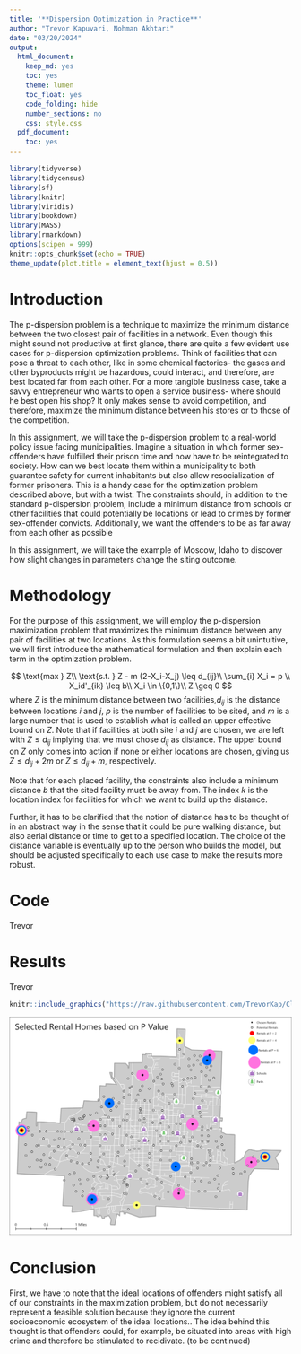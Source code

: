 ```yaml
---
title: '**Dispersion Optimization in Practice**'
author: "Trevor Kapuvari, Nohman Akhtari"
date: "03/20/2024"
output:
  html_document:
    keep_md: yes
    toc: yes
    theme: lumen
    toc_float: yes
    code_folding: hide
    number_sections: no
    css: style.css
  pdf_document:
    toc: yes
---
```


```r
library(tidyverse)
library(tidycensus)
library(sf)
library(knitr)
library(viridis)
library(bookdown)
library(MASS)
library(rmarkdown)
options(scipen = 999)
knitr::opts_chunk$set(echo = TRUE)
theme_update(plot.title = element_text(hjust = 0.5))
```

# Introduction
The p-dispersion problem is a technique to maximize the minimum distance between the two closest pair of facilities in a network. Even though this might sound not productive at first glance, there are quite a few evident use cases for p-dispersion optimization problems. Think of facilities that can pose a threat to each other, like in some chemical factories- the gases and other byproducts might be hazardous, could interact, and therefore, are best located far from each other. For a more tangible business case, take a savvy entrepreneur who wants to open a service business- where should he best open his shop? It only makes sense to avoid competition, and therefore, maximize the minimum distance between his stores or to those of the competition.

In this assignment, we will take the p-dispersion problem to a real-world policy issue facing municipalities. Imagine a situation in which former sex-offenders have fulfilled their prison time and now have to be reintegrated to society. How can we best locate them within a municipality to both guarantee safety for current inhabitants but also allow resocialization of former prisoners. This is a handy case for the optimization problem described above, but with a twist: The constraints should, in addition to the standard p-dispersion problem, include a minimum distance from schools or other facilities that could potentially be locations or lead to crimes by former sex-offender convicts. Additionally, we want the offenders to be as far away from each other as possible

In this assignment, we will take the example of Moscow, Idaho to discover how slight changes in parameters change the siting outcome. 


# Methodology
For the purpose of this assignment, we will employ the p-dispersion maximization problem that maximizes the minimum distance between any pair of facilities at two locations. As this formulation seems a bit unintuitive, we will first introduce the mathematical formulation and then explain each term in the optimization problem. 


$$
\text{max } Z\\
\text{s.t. } Z - m (2-X_i-X_j) \leq d_{ij}\\
\sum_{i} X_i = p \\ 
X_id'_{ik} \leq b\\
X_i \in \{0,1\}\\
Z \geq 0
$$
where $Z$ is the minimum distance between two facilities,$d_{ij}$ is the distance between locations $i$ and $j,$ $p$ is the number of facilities to be sited, and $m$ is a large number that is used to establish what is called an upper effective bound on $Z$. Note that if facilities at both site $i$ and $j$ are chosen, we are left with $Z \leq d_{ij}$ implying that we must chose $d_{ij}$ as distance. The upper bound on $Z$ only comes into action if none or either locations are chosen, giving us $Z \leq d_{ij}+2m$ or $Z \leq d_{ij}+m,$ respectively.

Note that for each placed facility, the constraints also include a minimum distance $b$ that the sited facility must be away from. The index $k$ is the location index for facilities for which we want to build up the distance.

Further, it has to be clarified that the notion of distance has to be thought of in an abstract way in the sense that it could be pure walking distance, but also aerial distance or time to get to a specified location. The choice of the distance variable is eventually up to the person who builds the model, but should be adjusted specifically to each use case to make the results more robust.

# Code
Trevor
# Results
Trevor


```r
knitr::include_graphics("https://raw.githubusercontent.com/TrevorKap/Classes_MUSA/main/SpatialOptimization/Homework5Map1.png")
```

![](https://raw.githubusercontent.com/TrevorKap/Classes_MUSA/main/SpatialOptimization/Homework5Map1.png)<!-- -->


# Conclusion
First, we have to note that the ideal locations of offenders might satisfy all of our constraints in the maximization problem, but do not necessarily represent a feasible solution because they ignore the current socioeconomic ecosystem of the ideal locations.. The idea behind this thought is that offenders could, for example, be situated into areas with high crime and therefore be stimulated to recidivate. (to be continued)


